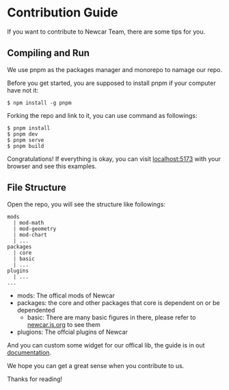 # Contribution Guide

If you want to contribute to Newcar Team, there are some tips for you.

## Compiling and Run

We use pnpm as the packages manager and monorepo to namage our repo.

Before you get started, you are supposed to install pnpm if your computer have not it:

```shell
$ npm install -g pnpm
```

Forking the repo and link to it, you can use command as followings:

```shell
$ pnpm install
$ pnpm dev
$ pnpm serve
$ pnpm build
```

Congratulations! If everything is okay, you can visit [localhost:5173](localhost:5173) with your browser and see this examples.

## File Structure

Open the repo, you will see the structure like followings:

```
mods
  | mod-math
  | mod-geometry
  | mod-chart
  | ...
packages
  | core
  | basic
  | ...
plugins
  | ...
...
```
- mods: The offical mods of Newcar
- packages: the core and other packages that core is dependent on or be dependented
  - basic: There are many basic figures in there, please refer to [newcar.js.org](https://newcar.js.org) to see them
- plugions: The offcial plugins of Newcar

And you can custom some widget for our offical lib, the guide is in out [documentation](https://newcar.js.org).

We hope you can get a great sense when you contribute to us.

Thanks for reading!
